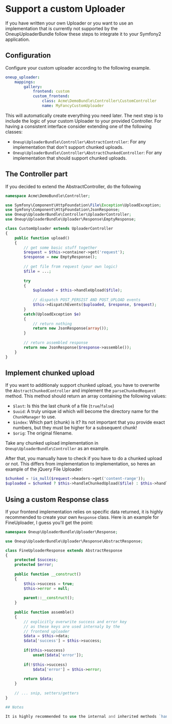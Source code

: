 Support a custom Uploader
=========================

If you have written your own Uploader or you want to use an implementation that is currently not supported by the OneupUploaderBundle follow these steps to integrate it to your Symfony2 application.

## Configuration

Configure your custom uploader according to the following example.

```yml
oneup_uploader:
    mappings:
        gallery:
            frontend: custom
            custom_frontend:
                class: Acme\DemoBundle\Controller\CustomController
                name: MyFancyCustomUploader
```

This will automatically create everything you need later.
The next step is to include the logic of your custom Uploader to your provided Controller. For having a consistent interface consider extending one of the following classes:

* `Oneup\UploaderBundle\Controller\AbstractController`: For any implementation that don't support chunked uploads.
* `Oneup\UploaderBundle\Controller\AbstractChunkedController`: For any implementation that should support chunked uploads.

## The Controller part

If you decided to extend the AbstractController, do the following

```php
namespace Acme\DemoBundle\Controller;

use Symfony\Component\HttpFoundation\File\Exception\UploadException;
use Symfony\Component\HttpFoundation\JsonResponse;
use Oneup\UploaderBundle\Controller\UploaderController;
use Oneup\UploaderBundle\Uploader\Response\EmptyResponse;

class CustomUploader extends UploaderController
{
    public function upload()
    {
        // get some basic stuff together
        $request = $this->container->get('request');
        $response = new EmptyResponse();
        
        // get file from request (your own logic)
        $file = ...;
        
        try
        {
            $uploaded = $this->handleUpload($file);
            
            // dispatch POST_PERSIST AND POST_UPLOAD events
            $this->dispatchEvents($uploaded, $response, $request);
        }
        catch(UploadException $e)
        {
            // return nothing
            return new JsonResponse(array());
        }
        
        // return assembled response
        return new JsonResponse($response->assemble());
    }
}
```

## Implement chunked upload
If you want to additionaly support chunked upload, you have to overwrite the `AbstractChunkedController` and implement the `parseChunkedRequest` method. This method should return an array containing the following values:

* `$last`: Is this the last chunk of a file (`true`/`false`)
* `$uuid`: A truly unique id which will become the directory name for the `ChunkManager` to use.
* `$index`: Which part (chunk) is it? Its not important that you provide exact numbers, but they must be higher for a subsequent chunk!
* `$orig`: The original filename.

Take any chunked upload implementation in `Oneup\UploaderBundle\Controller` as an example.

After that, you manually have to check if you have to do a chunked upload or not. This differs from implementation to implementation, so heres an example of the jQuery File Uploader:

```php        
$chunked = !is_null($request->headers->get('content-range'));
$uploaded = $chunked ? $this->handleChunkedUpload($file) : $this->handleUpload($file);
```

## Using a custom Response class
If your frontend implementation relies on specific data returned, it is highly recommended to create your own `Response` class. Here is an example for FineUploader, I guess you'll get the point:

```php
namespace Oneup\UploaderBundle\Uploader\Response;

use Oneup\UploaderBundle\Uploader\Response\AbstractResponse;

class FineUploaderResponse extends AbstractResponse
{
    protected $success;
    protected $error;
    
    public function __construct()
    {
        $this->success = true;
        $this->error = null;
        
        parent::__construct();
    }
    
    public function assemble()
    {
        // explicitly overwrite success and error key
        // as these keys are used internaly by the
        // frontend uploader
        $data = $this->data;
        $data['success'] = $this->success;
        
        if($this->success)
            unset($data['error']);
        
        if(!$this->success)
            $data['error'] = $this->error;
        
        return $data;
    }
    
    // ... snip, setters/getters
}

## Notes

It is highly recommended to use the internal and inherited methods `handleUpload` and `handleChunkedUpload` as these will mind your configuration file. Nonetheless; it is possible to overwrite the behaviour completely in your Controller class.